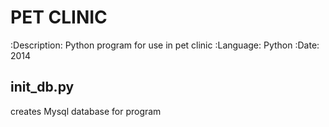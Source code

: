 PET CLINIC
==========

:Description: Python program for use in pet clinic
:Language: Python
:Date: 2014

init_db.py
----------
creates Mysql database for program
